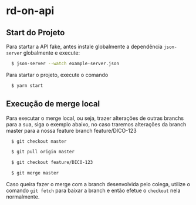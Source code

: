 # rd-on-api

## Start do Projeto
Para startar a API fake, antes instale globalmente a dependência `json-server` globalmente e execute:

```bash
  $ json-server --watch example-server.json
  ```
  
Para startar o projeto, execute o comando
```bash
  $ yarn start
```

## Execução de merge local
Para executar o merge local, ou seja, trazer alterações de outras branchs para a sua, siga o exemplo abaixo, no caso traremos alterações da branch master para a nossa feature branch feature/DICO-123

```bash
  $ git checkout master
```

```bash
  $ git pull origin master
```

```bash
  $ git checkout feature/DICO-123
```

```bash
  $ git merge master
```

Caso queira fazer o merge com a branch desenvolvida pelo colega, utilize o comando ```git fetch``` para baixar a branch e então efetue o ```checkout``` nela normalmente.

